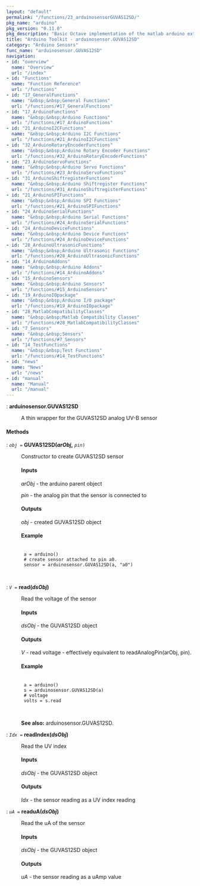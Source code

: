 ```yaml
---
layout: "default"
permalink: "/functions/23_arduinosensorGUVAS12SD/"
pkg_name: "arduino"
pkg_version: "0.11.0"
pkg_description: "Basic Octave implementation of the matlab arduino extension,  allowing communication to a programmed arduino board to control its  hardware."
title: "Arduino Toolkit - arduinosensor.GUVAS12SD"
category: "Arduino Sensors"
func_name: "arduinosensor.GUVAS12SD"
navigation:
- id: "overview"
  name: "Overview"
  url: "/index"
- id: "Functions"
  name: "Function Reference"
  url: "/functions"
- id: "17_GeneralFunctions"
  name: "&nbsp;&nbsp;General Functions"
  url: "/functions/#17_GeneralFunctions"
- id: "17_ArduinoFunctions"
  name: "&nbsp;&nbsp;Arduino Functions"
  url: "/functions/#17_ArduinoFunctions"
- id: "21_ArduinoI2CFunctions"
  name: "&nbsp;&nbsp;Arduino I2C Functions"
  url: "/functions/#21_ArduinoI2CFunctions"
- id: "32_ArduinoRotaryEncoderFunctions"
  name: "&nbsp;&nbsp;Arduino Rotary Encoder Functions"
  url: "/functions/#32_ArduinoRotaryEncoderFunctions"
- id: "23_ArduinoServoFunctions"
  name: "&nbsp;&nbsp;Arduino Servo Functions"
  url: "/functions/#23_ArduinoServoFunctions"
- id: "31_ArduinoShiftregisterFunctions"
  name: "&nbsp;&nbsp;Arduino Shiftregister Functions"
  url: "/functions/#31_ArduinoShiftregisterFunctions"
- id: "21_ArduinoSPIFunctions"
  name: "&nbsp;&nbsp;Arduino SPI Functions"
  url: "/functions/#21_ArduinoSPIFunctions"
- id: "24_ArduinoSerialFunctions"
  name: "&nbsp;&nbsp;Arduino Serial Functions"
  url: "/functions/#24_ArduinoSerialFunctions"
- id: "24_ArduinoDeviceFunctions"
  name: "&nbsp;&nbsp;Arduino Device Functions"
  url: "/functions/#24_ArduinoDeviceFunctions"
- id: "28_ArduinoUltrasonicFunctions"
  name: "&nbsp;&nbsp;Arduino Ultrasonic Functions"
  url: "/functions/#28_ArduinoUltrasonicFunctions"
- id: "14_ArduinoAddons"
  name: "&nbsp;&nbsp;Arduino Addons"
  url: "/functions/#14_ArduinoAddons"
- id: "15_ArduinoSensors"
  name: "&nbsp;&nbsp;Arduino Sensors"
  url: "/functions/#15_ArduinoSensors"
- id: "19_ArduinoIOpackage"
  name: "&nbsp;&nbsp;Arduino I/O package"
  url: "/functions/#19_ArduinoIOpackage"
- id: "28_MatlabCompatibilityClasses"
  name: "&nbsp;&nbsp;Matlab Compatibility Classes"
  url: "/functions/#28_MatlabCompatibilityClasses"
- id: "7_Sensors"
  name: "&nbsp;&nbsp;Sensors"
  url: "/functions/#7_Sensors"
- id: "14_TestFunctions"
  name: "&nbsp;&nbsp;Test Functions"
  url: "/functions/#14_TestFunctions"
- id: "news"
  name: "News"
  url: "/news"
- id: "manual"
  name: "Manual"
  url: "/manual"
---
```

<dl class="first-deftypefn">
<dt class="deftypefn" id="index-arduinosensor_002eGUVAS12SD"><span class="category-def">: </span><span><strong class="def-name">arduinosensor.GUVAS12SD</strong><a class="copiable-link" href='#index-arduinosensor_002eGUVAS12SD'></a></span></dt>
<dd><p>A thin wrapper for the GUVAS12SD analog UV-B sensor
 </p></dd></dl>

<h4 class="subheading" id="Methods">Methods</h4>
<dl class="first-deftypefn">
<dt class="deftypefn" id="index-GUVAS12SD_0028arObj_002c"><span class="category-def">: </span><span><code class="def-type"><var class="var">obj</var> =</code> <strong class="def-name">GUVAS12SD(<var class="var">arObj</var>,</strong> <code class="def-code-arguments"><var class="var">pin</var>)</code><a class="copiable-link" href='#index-GUVAS12SD_0028arObj_002c'></a></span></dt>
<dd><p>Constructor to create GUVAS12SD sensor
 </p><h4 class="subsubheading" id="Inputs">Inputs</h4>
<p><var class="var">arObj</var> - the arduino parent object
</p>
<p><var class="var">pin</var> - the analog pin that the sensor is connected to
</p>
<h4 class="subsubheading" id="Outputs">Outputs</h4>
<p><var class="var">obj</var> - created GUVAS12SD object
</p>
<h4 class="subsubheading" id="Example">Example</h4>
<div class="example">
<pre class="example-preformatted"> <code class="code">
 a = arduino()
 # create sensor attached to pin a0.
 sensor = arduinosensor.GUVAS12SD(a, &quot;a0&quot;)
 </code>
 </pre></div>
</dd></dl>

<dl class="first-deftypefn">
<dt class="deftypefn" id="index-read_0028dsObj_0029"><span class="category-def">: </span><span><code class="def-type"><var class="var">V</var> =</code> <strong class="def-name">read(<var class="var">dsObj</var>)</strong><a class="copiable-link" href='#index-read_0028dsObj_0029'></a></span></dt>
<dd><p>Read the voltage of the sensor
</p>
<h4 class="subsubheading" id="Inputs-1">Inputs</h4>
<p><var class="var">dsObj</var> - the GUVAS12SD object
</p>
<h4 class="subsubheading" id="Outputs-1">Outputs</h4>
<p><var class="var">V</var> - read voltage - effectively equivalent to 
 readAnalogPin(arObj, pin).
</p>
<h4 class="subsubheading" id="Example-1">Example</h4>
<div class="example">
<pre class="example-preformatted"> <code class="code">
 a = arduino()
 s = arduinosensor.GUVAS12SD(a)
 # voltage
 volts = s.read
 </code>
 </pre></div>

<p><strong class="strong">See also:</strong> arduinosensor.GUVAS12SD.
 </p></dd></dl>

<dl class="first-deftypefn">
<dt class="deftypefn" id="index-readIndex_0028dsObj_0029"><span class="category-def">: </span><span><code class="def-type"><var class="var">Idx</var> =</code> <strong class="def-name">readIndex(<var class="var">dsObj</var>)</strong><a class="copiable-link" href='#index-readIndex_0028dsObj_0029'></a></span></dt>
<dd><p>Read the UV index
</p>
<h4 class="subsubheading" id="Inputs-2">Inputs</h4>
<p><var class="var">dsObj</var> - the GUVAS12SD object
</p>
<h4 class="subsubheading" id="Outputs-2">Outputs</h4>
<p><var class="var">Idx</var> - the sensor reading as a UV index reading
 </p></dd></dl>

<dl class="first-deftypefn">
<dt class="deftypefn" id="index-readuA_0028dsObj_0029"><span class="category-def">: </span><span><code class="def-type"><var class="var">uA</var> =</code> <strong class="def-name">readuA(<var class="var">dsObj</var>)</strong><a class="copiable-link" href='#index-readuA_0028dsObj_0029'></a></span></dt>
<dd><p>Read the uA of the sensor
</p>
<h4 class="subsubheading" id="Inputs-3">Inputs</h4>
<p><var class="var">dsObj</var> - the GUVAS12SD object
</p>
<h4 class="subsubheading" id="Outputs-3">Outputs</h4>
<p><var class="var">uA</var> - the sensor reading as a uAmp value
 </p></dd></dl>